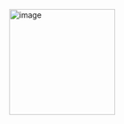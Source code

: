 <img width="191" alt="image" src="https://github.com/user-attachments/assets/04e7ab3d-9a6c-409d-9099-abe7bad69041" />
